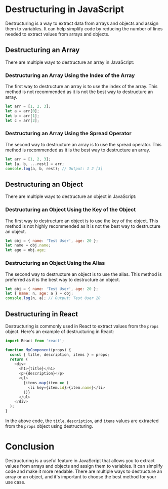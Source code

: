 # Destructuring in JavaScript

Destructuring is a way to extract data from arrays and objects and assign them to variables. It can help simplify code by reducing the number of lines needed to extract values from arrays and objects.

## Destructuring an Array

There are multiple ways to destructure an array in JavaScript:

### Destructuring an Array Using the Index of the Array

The first way to destructure an array is to use the index of the array. This method is not recommended as it is not the best way to destructure an array.

```javascript
let arr = [1, 2, 3];
let a = arr[0];
let b = arr[1];
let c = arr[2];
```

### Destructuring an Array Using the Spread Operator

The second way to destructure an array is to use the spread operator. This method is recommended as it is the best way to destructure an array.

```javascript
let arr = [1, 2, 3];
let [a, b, ...rest] = arr;
console.log(a, b, rest); // Output: 1 2 [3]
```

## Destructuring an Object

There are multiple ways to destructure an object in JavaScript:

### Destructuring an Object Using the Key of the Object

The first way to destructure an object is to use the key of the object. This method is not highly recommended as it is not the best way to destructure an object.

```javascript
let obj = { name: 'Test User', age: 20 };
let name = obj.name;
let age = obj.age;
```

### Destructuring an Object Using the Alias

The second way to destructure an object is to use the alias. This method is preferred as it is the best way to destructure an object.

```javascript
let obj = { name: 'Test User', age: 20 };
let { name: n, age: a } = obj;
console.log(n, a); // Output: Test User 20
```

## Destructuring in React

Destructuring is commonly used in React to extract values from the `props` object. Here's an example of destructuring in React:

```javascript
import React from 'react';

function MyComponent(props) {
  const { title, description, items } = props;
  return (
    <div>
      <h1>{title}</h1>
      <p>{description}</p>
      <ul>
        {items.map(item => (
          <li key={item.id}>{item.name}</li>
        ))}
      </ul>
    </div>
  );
}
```

In the above code, the `title`, `description`, and `items` values are extracted from the `props` object using destructuring.

# Conclusion

Destructuring is a useful feature in JavaScript that allows you to extract values from arrays and objects and assign them to variables. It can simplify code and make it more readable. There are multiple ways to destructure an array or an object, and it's important to choose the best method for your use case.
